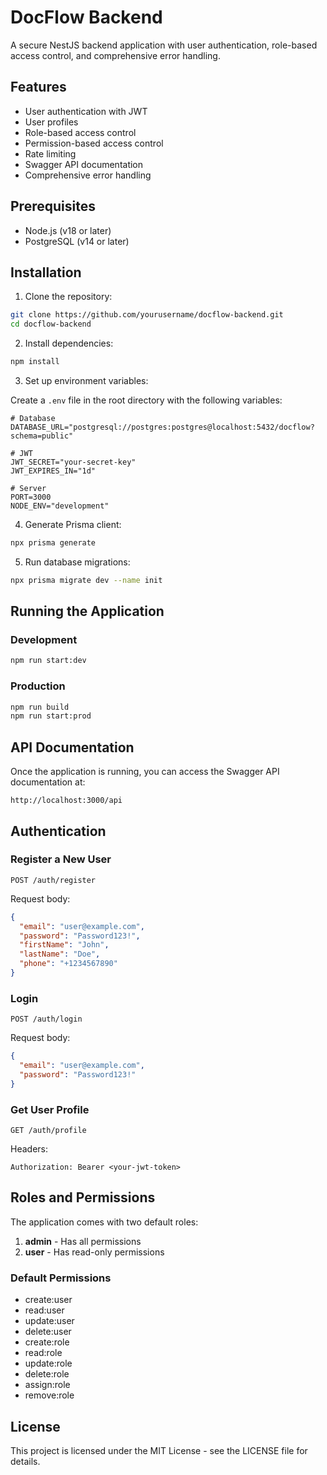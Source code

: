# DocFlow Backend

A secure NestJS backend application with user authentication, role-based access control, and comprehensive error handling.

## Features

- User authentication with JWT
- User profiles
- Role-based access control
- Permission-based access control
- Rate limiting
- Swagger API documentation
- Comprehensive error handling

## Prerequisites

- Node.js (v18 or later)
- PostgreSQL (v14 or later)

## Installation

1. Clone the repository:

```bash
git clone https://github.com/yourusername/docflow-backend.git
cd docflow-backend
```

2. Install dependencies:

```bash
npm install
```

3. Set up environment variables:

Create a `.env` file in the root directory with the following variables:

```
# Database
DATABASE_URL="postgresql://postgres:postgres@localhost:5432/docflow?schema=public"

# JWT
JWT_SECRET="your-secret-key"
JWT_EXPIRES_IN="1d"

# Server
PORT=3000
NODE_ENV="development"
```

4. Generate Prisma client:

```bash
npx prisma generate
```

5. Run database migrations:

```bash
npx prisma migrate dev --name init
```

## Running the Application

### Development

```bash
npm run start:dev
```

### Production

```bash
npm run build
npm run start:prod
```

## API Documentation

Once the application is running, you can access the Swagger API documentation at:

```
http://localhost:3000/api
```

## Authentication

### Register a New User

```
POST /auth/register
```

Request body:
```json
{
  "email": "user@example.com",
  "password": "Password123!",
  "firstName": "John",
  "lastName": "Doe",
  "phone": "+1234567890"
}
```

### Login

```
POST /auth/login
```

Request body:
```json
{
  "email": "user@example.com",
  "password": "Password123!"
}
```

### Get User Profile

```
GET /auth/profile
```

Headers:
```
Authorization: Bearer <your-jwt-token>
```

## Roles and Permissions

The application comes with two default roles:

1. **admin** - Has all permissions
2. **user** - Has read-only permissions

### Default Permissions

- create:user
- read:user
- update:user
- delete:user
- create:role
- read:role
- update:role
- delete:role
- assign:role
- remove:role

## License

This project is licensed under the MIT License - see the LICENSE file for details.